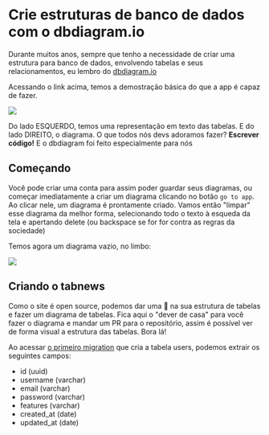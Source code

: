 # Crie estruturas de banco de dados com o dbdiagram.io

Durante muitos anos, sempre que tenho a necessidade de criar uma estrutura para banco de dados, envolvendo tabelas e seus relacionamentos, eu lembro do [dbdiagram.io](dbdiagram.io)

Acessando o link acima, temos a demostração básica do que a app é capaz de fazer. 

![](https://user-images.githubusercontent.com/1509692/208109252-a14ce2dd-3d21-4011-8f10-3e1eb5d9c487.png)

Do lado ESQUERDO, temos uma representação em texto das tabelas. E do lado DIREITO, o diagrama. O que todos nós devs adoramos fazer? **Escrever código!** E o dbdiagram foi feito especialmente para nós

## Começando

Você pode criar uma conta para assim poder guardar seus diagramas, ou começar imediatamente a criar um diagrama clicando no botão `go to app`. Ao clicar nele, um diagrama é prontamente criado. Vamos então "limpar" esse diagrama da melhor forma, selecionando todo o texto à esqueda da tela e apertando delete (ou backspace se for for contra as regras da sociedade)

Temos agora um diagrama vazio, no limbo:

![](https://user-images.githubusercontent.com/1509692/208110090-99c58f2d-ba85-42dc-b64d-0da9bc920da4.png)

## Criando o tabnews

Como o site é open source, podemos dar uma 👀 na sua estrutura de tabelas e fazer um diagrama de tabelas. Fica aqui o "dever de casa" para você fazer o diagrama e mandar um PR para o repositório, assim é possível ver de forma visual a estrutura das tabelas. Bora lá! 

Ao acessar [o primeiro migration](https://github.com/filipedeschamps/tabnews.com.br/blob/main/infra/migrations/1632278997051_create-user-table.js) que cria a tabela users, podemos extrair os seguintes campos:

- id (uuid)
- username (varchar)
- email (varchar)
- password (varchar)
- features (varchar)
- created_at (date)
- updated_at (date)

